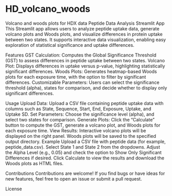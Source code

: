# HD_volcano_woods
Volcano and woods plots for HDX data
Peptide Data Analysis Streamlit App
This Streamlit app allows users to analyze peptide uptake data, generate volcano plots and Woods plots, and visualize differences in protein uptake between two states. It supports interactive data visualization, enabling easy exploration of statistical significance and uptake differences.

Features
GST Calculation: Computes the Global Significance Threshold (GST) to assess differences in peptide uptake between two states.
Volcano Plot: Displays differences in uptake versus p-value, highlighting statistically significant differences.
Woods Plots: Generates heatmap-based Woods plots for each exposure time, with the option to filter by significant differences.
Customizable Parameters: Users can select the significance threshold (alpha), states for comparison, and decide whether to display only significant differences.

Usage
Upload Data: Upload a CSV file containing peptide uptake data with columns such as State, Sequence, Start, End, Exposure, Uptake, and Uptake SD.
Set Parameters: Choose the significance level (alpha), and select two states for comparison.
Generate Plots: Click the “Calculate” button to compute the GST, generate a volcano plot, and Woods plots for each exposure time.
View Results: Interactive volcano plots will be displayed on the right panel. Woods plots will be saved to the specified output directory.
Example
Upload a CSV file with peptide data (for example, peptide_data.csv).
Select State 1 and State 2 from the dropdowns.
Adjust the Alpha Level (e.g., 0.05) and check the option to Show Only Significant Differences if desired.
Click Calculate to view the results and download the Woods plots as HTML files.


Contributions
Contributions are welcome! If you find bugs or have ideas for new features, feel free to open an issue or submit a pull request.

License
